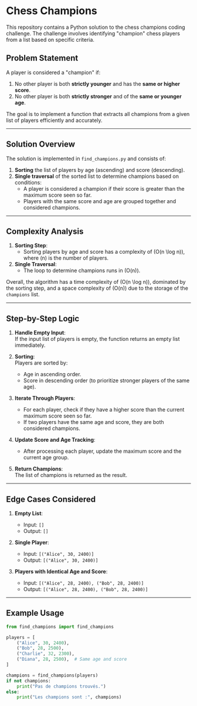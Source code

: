 # Chess Champions

This repository contains a Python solution to the chess champions coding challenge. The challenge involves identifying "champion" chess players from a list based on specific criteria.

## Problem Statement

A player is considered a "champion" if:
1. No other player is both **strictly younger** and has the **same or higher score**.
2. No other player is both **strictly stronger** and of the **same or younger age**.

The goal is to implement a function that extracts all champions from a given list of players efficiently and accurately.

---

## Solution Overview

The solution is implemented in `find_champions.py` and consists of:
1. **Sorting** the list of players by age (ascending) and score (descending).
2. **Single traversal** of the sorted list to determine champions based on conditions:
   - A player is considered a champion if their score is greater than the maximum score seen so far.
   - Players with the same score and age are grouped together and considered champions.

---

## Complexity Analysis

1. **Sorting Step**:
   - Sorting players by age and score has a complexity of \(O(n \log n)\), where \(n\) is the number of players.
2. **Single Traversal**:
   - The loop to determine champions runs in \(O(n)\).
   
Overall, the algorithm has a time complexity of \(O(n \log n)\), dominated by the sorting step, and a space complexity of \(O(n)\) due to the storage of the `champions` list.

---

## Step-by-Step Logic

1. **Handle Empty Input**:  
   If the input list of players is empty, the function returns an empty list immediately.
   
2. **Sorting**:  
   Players are sorted by:
   - Age in ascending order.
   - Score in descending order (to prioritize stronger players of the same age).

3. **Iterate Through Players**:  
   - For each player, check if they have a higher score than the current maximum score seen so far.  
   - If two players have the same age and score, they are both considered champions.

4. **Update Score and Age Tracking**:  
   - After processing each player, update the maximum score and the current age group.

5. **Return Champions**:  
   The list of champions is returned as the result.

---

## Edge Cases Considered

1. **Empty List**:  
   - Input: `[]`  
   - Output: `[]`
   
2. **Single Player**:  
   - Input: `[("Alice", 30, 2400)]`  
   - Output: `[("Alice", 30, 2400)]`
   
3. **Players with Identical Age and Score**:  
   - Input: `[("Alice", 28, 2400), ("Bob", 28, 2400)]`  
   - Output: `[("Alice", 28, 2400), ("Bob", 28, 2400)]`
   

---

## Example Usage

```python
from find_champions import find_champions

players = [
    ("Alice", 30, 2400),
    ("Bob", 28, 2500),
    ("Charlie", 32, 2300),
    ("Diana", 28, 2500),  # Same age and score
]

champions = find_champions(players)
if not champions:
    print("Pas de champions trouvés.")
else:
    print("Les champions sont :", champions)

